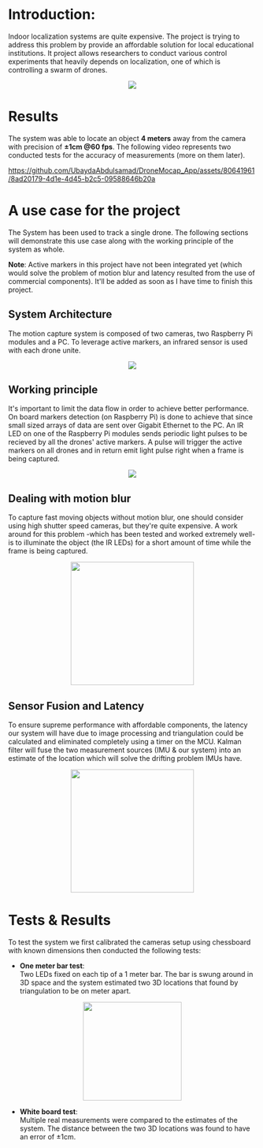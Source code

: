 # Introduction:
Indoor localization systems are quite expensive. The project is trying to address this problem by provide an affordable solution for local educational institutions. It project allows researchers to conduct various control experiments that heavily depends on localization, one of which is controlling a swarm of drones.

<p align="center">
  <img src="https://github.com/UbaydaAbdulsamad/DroneMocap_App/assets/80641961/417fca31-d630-4881-93bb-0313ebf4808f">
</p>

# Results
The system was able to locate an object **4 meters** away from the camera with precision of **±1cm @60 fps**. The following video represents two conducted tests for the accuracy of measurements (more on them later).

https://github.com/UbaydaAbdulsamad/DroneMocap_App/assets/80641961/8ad20179-4d1e-4d45-b2c5-09588646b20a

# A use case for the project
The System has been used to track a single drone. The following sections will demonstrate this use case along with the working principle of the system as whole.

**Note**:
Active markers in this project have not been integrated yet (which would solve the problem of motion blur and latency resulted from the use of commercial components). It'll be added as soon as I have time to finish this project.

## System Architecture
The motion capture system is composed of two cameras, two Raspberry Pi modules and a PC. To leverage active markers, an infrared sensor is used with each drone unite.

<p align="center">
  <img src="https://github.com/UbaydaAbdulsamad/DroneMocap_App/assets/80641961/eca27583-d0f3-4661-8d17-5066c60fa640">
</p>

## Working principle
It's important to limit the data flow in order to achieve better performance. On board markers detection (on Raspberry Pi) is done to achieve that since small sized arrays of data are sent over Gigabit Ethernet to the PC. An IR LED on one of the Raspberry Pi modules sends periodic light pulses to be recieved by all the drones' active markers. A pulse will trigger the active markers on all drones and in return emit light pulse right when a frame is being captured.

<p align="center">
  <img src="https://github.com/UbaydaAbdulsamad/DroneMocap_App/assets/80641961/d0f4b719-abed-4e80-9050-04bf039607ec">
</p>

## Dealing with motion blur
To capture fast moving objects without motion blur, one should consider using high shutter speed cameras, but they're quite expensive. A work around for this problem -which has been tested and worked extremely well- is to illuminate the object (the IR LEDs) for a short amount of time while the frame is being captured.

<p align="center">
  <img src="https://github.com/UbaydaAbdulsamad/DroneMocap_App/assets/80641961/25fb3fd3-40bb-4dfb-99ce-98eb9821d428" height=250>
</p>

## Sensor Fusion and Latency
To ensure supreme performance with affordable components, the latency our system will have due to image processing and triangulation could be calculated and eliminated completely using a timer on the MCU. Kalman filter will fuse the two measurement sources (IMU & our system) into an estimate of the location which will solve the drifting problem IMUs have.
<p align="center">
  <img src="https://github.com/UbaydaAbdulsamad/DroneMocap_App/assets/80641961/6f6efca5-bc63-477d-9d71-26ddcd3ae241" height=250>
</p>

# Tests & Results
To test the system we first calibrated the cameras setup using chessboard with known dimensions then conducted the following tests: 
- **One meter bar test**:<br>
  Two LEDs fixed on each tip of a 1 meter bar. The bar is swung around in 3D space and the system estimated two 3D locations that found by triangulation to be on meter apart.

<p align="center">
  <img src="https://github.com/UbaydaAbdulsamad/DroneMocap_App/assets/80641961/a5eb1151-b9cd-4b5e-90e9-1adb11c6d116" height=200>
</p>

- **White board test**:<br>
  Multiple real measurements were compared to the estimates of the system. The distance between the two 3D locations was found to have an error of ±1cm.

